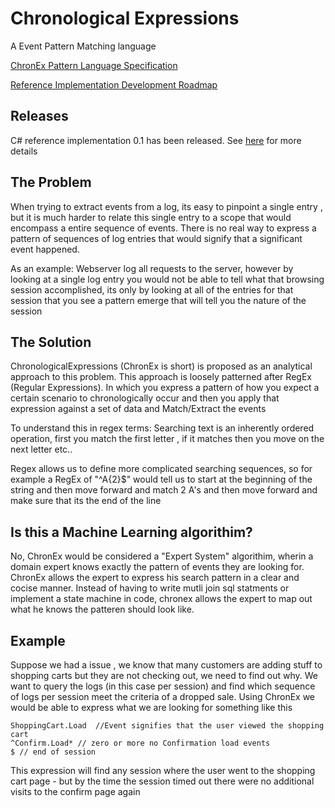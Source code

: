 # Chronological Expressions
A Event Pattern Matching language

[ChronEx Pattern Language Specification](https://github.com/mbadler/ChronologicalExpressions/wiki/ChronEx-Pattern-Specification)

[Reference Implementation Development Roadmap](https://github.com/mbadler/ChronologicalExpressions/wiki/Development-Road-Map)

## Releases

C# reference implementation 0.1 has been released. See [here](https://github.com/mbadler/ChronologicalExpressions/wiki/Development-Road-Map) for more details 

## The Problem
When trying to extract events from a log, its easy to pinpoint a single entry , but it is much harder to relate this single entry to a scope that would encompass a entire sequence of events. There is no real way to express a pattern of sequences of log entries that would signify that a significant event happened. 

As an example: Webserver log all requests to the server, however by looking at a single log entry you would not be able to tell what that browsing session accomplished, its only by looking at all of the entries for that session that you see a pattern emerge that will tell you the nature of the session

## The Solution
ChronologicalExpressions (ChronEx is short) is proposed as an analytical approach to this problem. This approach is loosely patterned after RegEx (Regular Expressions). In which you express a pattern of how you expect a certain scenario to chronologically occur and then you apply that expression against a set of data and Match/Extract the events

To understand this in regex terms: Searching text is an inherently ordered operation, first you match the first letter , if it matches then you move on the next letter etc..

Regex allows us to define more complicated searching sequences, so for example a RegEx of "^A{2}$" would tell us to start at the beginning of the string and then move forward and match 2 A's and then move forward and make sure that its the end of the line

## Is this a Machine Learning algorithim?

No, ChronEx would be considered a "Expert System" algorithim, wherin a domain expert knows exactly the pattern of events they are looking for. ChronEx allows the expert to express his search pattern in a clear and cocise manner. Instead of having to write mutli join sql statments or implement a state machine in code, chronex allows the expert to map out what he knows the patteren should look like.

## Example
Suppose we had a issue , we know that many customers are adding stuff to shopping carts but they are not checking out, we need to find out why. We want to query the logs (in this case per session) and find which sequence of logs per session meet the criteria of a dropped sale. Using ChronEx we would be able to express what we are looking for something like this

~~~
ShoppingCart.Load  //Event signifies that the user viewed the shopping cart
^Confirm.Load* // zero or more no Confirmation load events
$ // end of session
~~~

This expression will find any session where the user went to the shopping cart page - but by the time the session timed out there were no additional visits to the confirm page again


